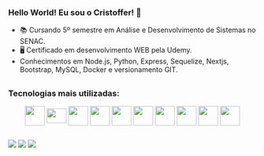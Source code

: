 ### Hello World! Eu sou o Cristoffer! 👋

- 📚 Cursando 5º semestre em Análise e Desenvolvimento de Sistemas no SENAC.
- 🖥️ Certificado em desenvolvimento WEB pela Udemy.
- Conhecimentos em Node.js, Python, Express, Sequelize, Nextjs, Bootstrap, MySQL, Docker e versionamento GIT.

##
  
### Tecnologias mais utilizadas:

<div style="display: inline_block" align="center">
  <img align="center" heigth="30" width=40" src="https://cdn.jsdelivr.net/gh/devicons/devicon/icons/javascript/javascript-original.svg" />
  <img align="center" height="30" width="40" src="https://cdn.jsdelivr.net/gh/devicons/devicon/icons/nodejs/nodejs-original.svg">
  <img align="center" heigth="30" width=40" src="https://cdn.jsdelivr.net/gh/devicons/devicon/icons/html5/html5-original.svg" />
  <img align="center" heigth="30" width=40" src="https://cdn.jsdelivr.net/gh/devicons/devicon/icons/css3/css3-original.svg" />
  <img align="center" heigth="30" width=40" src="https://cdn.jsdelivr.net/gh/devicons/devicon/icons/nextjs/nextjs-line.svg" /> 
  <img align="center" heigth="30" width=40" src="https://cdn.jsdelivr.net/gh/devicons/devicon/icons/react/react-original.svg" />
  <img align="center" heigth="30" width=40" src="https://cdn.jsdelivr.net/gh/devicons/devicon/icons/python/python-original.svg" />
  <img align="center" heigth="30" width=40" src="https://cdn.jsdelivr.net/gh/devicons/devicon/icons/sequelize/sequelize-original.svg" />
  <img align="center" heigth="30" width=40" src="https://cdn.jsdelivr.net/gh/devicons/devicon/icons/mysql/mysql-original.svg" />
  <img align="center" heigth="30" width=40" src="https://cdn.jsdelivr.net/gh/devicons/devicon/icons/git/git-original.svg" />
</div>

##
 
<div> 
  <a href="https://www.linkedin.com/in/cristofferlaner/" target="_blank"><img src="https://img.shields.io/badge/-LinkedIn-%230077B5?style=for-the-badge&logo=linkedin&logoColor=white" target="_blank"></a>
  <a href = "mailto:cristofferrlaner@hotmail.com"><img src="https://img.shields.io/badge/-Email-%23333?style=for-the-badge&logo=gmail&logoColor=white" target="_blank"></a>
  <a href="https://www.instagram.com/cristofferlaner/" target="_blank"><img src="https://img.shields.io/badge/-Instagram-%23E4405F?style=for-the-badge&logo=instagram&logoColor=white" target="_blank"></a> 
</div>
